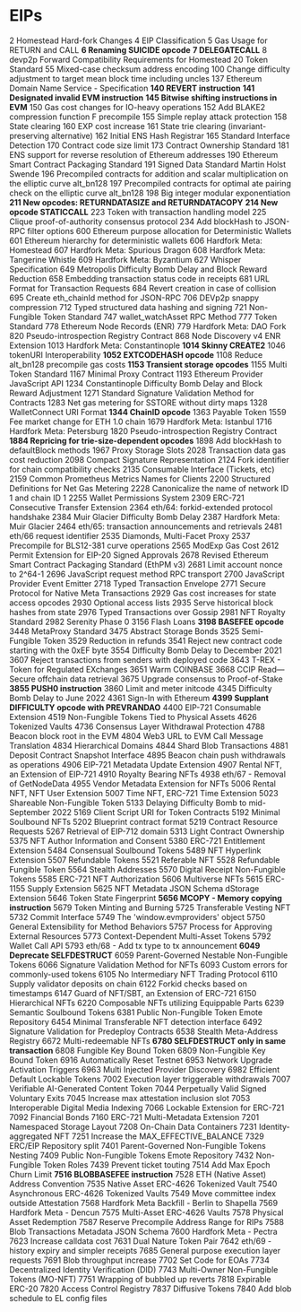 # EIPs

2 Homestead Hard-fork Changes
4 EIP Classification
5 Gas Usage for RETURN and CALL
**6 Renaming SUICIDE opcode**
**7 DELEGATECALL**
8 devp2p Forward Compatibility Requirements for Homestead
20 Token Standard
55 Mixed-case checksum address encoding
100 Change difficulty adjustment to target mean block time including uncles
137 Ethereum Domain Name Service - Specification
**140 REVERT instruction**
**141 Designated invalid EVM instruction**
**145 Bitwise shifting instructions in EVM**
150 Gas cost changes for IO-heavy operations
152 Add BLAKE2 compression function F precompile
155 Simple replay attack protection
158 State clearing
160 EXP cost increase
161 State trie clearing (invariant-preserving alternative)
162 Initial ENS Hash Registrar
165 Standard Interface Detection
170 Contract code size limit
173 Contract Ownership Standard
181 ENS support for reverse resolution of Ethereum addresses
190 Ethereum Smart Contract Packaging Standard
191 Signed Data Standard Martin Holst Swende
196 Precompiled contracts for addition and scalar multiplication on the elliptic curve alt_bn128
197 Precompiled contracts for optimal ate pairing check on the elliptic curve alt_bn128
198 Big integer modular exponentiation
**211 New opcodes: RETURNDATASIZE and RETURNDATACOPY**
**214 New opcode STATICCALL**
223 Token with transaction handling model
225 Clique proof-of-authority consensus protocol
234 Add blockHash to JSON-RPC filter options
600 Ethereum purpose allocation for Deterministic Wallets
601 Ethereum hierarchy for deterministic wallets
606 Hardfork Meta: Homestead
607 Hardfork Meta: Spurious Dragon
608 Hardfork Meta: Tangerine Whistle
609 Hardfork Meta: Byzantium
627 Whisper Specification
649 Metropolis Difficulty Bomb Delay and Block Reward Reduction
658 Embedding transaction status code in receipts
681 URL Format for Transaction Requests
684 Revert creation in case of collision
695 Create eth_chainId method for JSON-RPC
706 DEVp2p snappy compression
712 Typed structured data hashing and signing
721 Non-Fungible Token Standard
747 wallet_watchAsset RPC Method
777 Token Standard
778 Ethereum Node Records (ENR)
779 Hardfork Meta: DAO Fork
820 Pseudo-introspection Registry Contract
868 Node Discovery v4 ENR Extension
1013 Hardfork Meta: Constantinople
**1014 Skinny CREATE2**
1046 tokenURI Interoperability
**1052 EXTCODEHASH opcode**
1108 Reduce alt_bn128 precompile gas costs
**1153 Transient storage opcodes**
1155 Multi Token Standard
1167 Minimal Proxy Contract
1193 Ethereum Provider JavaScript API
1234 Constantinople Difficulty Bomb Delay and Block Reward Adjustment
1271 Standard Signature Validation Method for Contracts
1283 Net gas metering for SSTORE without dirty maps
1328 WalletConnect URI Format
**1344 ChainID opcode**
1363 Payable Token
1559 Fee market change for ETH 1.0 chain
1679 Hardfork Meta: Istanbul
1716 Hardfork Meta: Petersburg
1820 Pseudo-introspection Registry Contract
**1884 Repricing for trie-size-dependent opcodes**
1898 Add blockHash to defaultBlock methods
1967 Proxy Storage Slots
2028 Transaction data gas cost reduction
2098 Compact Signature Representation
2124 Fork identifier for chain compatibility checks
2135 Consumable Interface (Tickets, etc)
2159 Common Prometheus Metrics Names for Clients
2200 Structured Definitions for Net Gas Metering
2228 Canonicalize the name of network ID 1 and chain ID 1
2255 Wallet Permissions System
2309 ERC-721 Consecutive Transfer Extension
2364 eth/64: forkid-extended protocol handshake
2384 Muir Glacier Difficulty Bomb Delay
2387 Hardfork Meta: Muir Glacier
2464 eth/65: transaction announcements and retrievals
2481 eth/66 request identifier
2535 Diamonds, Multi-Facet Proxy
2537 Precompile for BLS12-381 curve operations
2565 ModExp Gas Cost
2612 Permit Extension for EIP-20 Signed Approvals
2678 Revised Ethereum Smart Contract Packaging Standard (EthPM v3)
2681 Limit account nonce to 2^64-1
2696 JavaScript request method RPC transport
2700 JavaScript Provider Event Emitter
2718 Typed Transaction Envelope
2771 Secure Protocol for Native Meta Transactions
2929 Gas cost increases for state access opcodes
2930 Optional access lists
2935 Serve historical block hashes from state
2976 Typed Transactions over Gossip
2981 NFT Royalty Standard
2982 Serenity Phase 0
3156 Flash Loans
**3198 BASEFEE opcode**
3448 MetaProxy Standard
3475 Abstract Storage Bonds
3525 Semi-Fungible Token
3529 Reduction in refunds
3541 Reject new contract code starting with the 0xEF byte
3554 Difficulty Bomb Delay to December 2021
3607 Reject transactions from senders with deployed code
3643 T-REX - Token for Regulated EXchanges
3651 Warm COINBASE
3668 CCIP Read—Secure offchain data retrieval
3675 Upgrade consensus to Proof-of-Stake
**3855 PUSH0 instruction**
3860 Limit and meter initcode
4345 Difficulty Bomb Delay to June 2022
4361 Sign-In with Ethereum
**4399 Supplant DIFFICULTY opcode with PREVRANDAO**
4400 EIP-721 Consumable Extension
4519 Non-Fungible Tokens Tied to Physical Assets
4626 Tokenized Vaults
4736 Consensus Layer Withdrawal Protection
4788 Beacon block root in the EVM
4804 Web3 URL to EVM Call Message Translation
4834 Hierarchical Domains
4844 Shard Blob Transactions
4881 Deposit Contract Snapshot Interface
4895 Beacon chain push withdrawals as operations
4906 EIP-721 Metadata Update Extension
4907 Rental NFT, an Extension of EIP-721
4910 Royalty Bearing NFTs
4938 eth/67 - Removal of GetNodeData
4955 Vendor Metadata Extension for NFTs
5006 Rental NFT, NFT User Extension
5007 Time NFT, ERC-721 Time Extension
5023 Shareable Non-Fungible Token
5133 Delaying Difficulty Bomb to mid-September 2022
5169 Client Script URI for Token Contracts
5192 Minimal Soulbound NFTs
5202 Blueprint contract format
5219 Contract Resource Requests
5267 Retrieval of EIP-712 domain
5313 Light Contract Ownership
5375 NFT Author Information and Consent
5380 ERC-721 Entitlement Extension
5484 Consensual Soulbound Tokens
5489 NFT Hyperlink Extension
5507 Refundable Tokens
5521 Referable NFT
5528 Refundable Fungible Token
5564 Stealth Addresses
5570 Digital Receipt Non-Fungible Tokens
5585 ERC-721 NFT Authorization
5606 Multiverse NFTs
5615 ERC-1155 Supply Extension
5625 NFT Metadata JSON Schema dStorage Extension
5646 Token State Fingerprint
**5656 MCOPY - Memory copying instruction**
5679 Token Minting and Burning
5725 Transferable Vesting NFT
5732 Commit Interface
5749 The 'window.evmproviders' object
5750 General Extensibility for Method Behaviors
5757 Process for Approving External Resources
5773 Context-Dependent Multi-Asset Tokens
5792 Wallet Call API
5793 eth/68 - Add tx type to tx announcement
**6049 Deprecate SELFDESTRUCT**
6059 Parent-Governed Nestable Non-Fungible Tokens
6066 Signature Validation Method for NFTs
6093 Custom errors for commonly-used tokens
6105 No Intermediary NFT Trading Protocol
6110 Supply validator deposits on chain
6122 Forkid checks based on timestamps
6147 Guard of NFT/SBT, an Extension of ERC-721
6150 Hierarchical NFTs
6220 Composable NFTs utilizing Equippable Parts
6239 Semantic Soulbound Tokens
6381 Public Non-Fungible Token Emote Repository
6454 Minimal Transferable NFT detection interface
6492 Signature Validation for Predeploy Contracts
6538 Stealth Meta-Address Registry
6672 Multi-redeemable NFTs
**6780 SELFDESTRUCT only in same transaction**
6808 Fungible Key Bound Token
6809 Non-Fungible Key Bound Token
6916 Automatically Reset Testnet
6953 Network Upgrade Activation Triggers
6963 Multi Injected Provider Discovery
6982 Efficient Default Lockable Tokens
7002 Execution layer triggerable withdrawals
7007 Verifiable AI-Generated Content Token
7044 Perpetually Valid Signed Voluntary Exits
7045 Increase max attestation inclusion slot
7053 Interoperable Digital Media Indexing
7066 Lockable Extension for ERC-721
7092 Financial Bonds
7160 ERC-721 Multi-Metadata Extension
7201 Namespaced Storage Layout
7208 On-Chain Data Containers
7231 Identity-aggregated NFT
7251 Increase the MAX_EFFECTIVE_BALANCE
7329 ERC/EIP Repository split
7401 Parent-Governed Non-Fungible Tokens Nesting
7409 Public Non-Fungible Tokens Emote Repository
7432 Non-Fungible Token Roles
7439 Prevent ticket touting
7514 Add Max Epoch Churn Limit
**7516 BLOBBASEFEE instruction**
7528 ETH (Native Asset) Address Convention
7535 Native Asset ERC-4626 Tokenized Vault
7540 Asynchronous ERC-4626 Tokenized Vaults
7549 Move committee index outside Attestation
7568 Hardfork Meta Backfill - Berlin to Shapella
7569 Hardfork Meta - Dencun
7575 Multi-Asset ERC-4626 Vaults
7578 Physical Asset Redemption
7587 Reserve Precompile Address Range for RIPs
7588 Blob Transactions Metadata JSON Schema
7600 Hardfork Meta - Pectra
7623 Increase calldata cost
7631 Dual Nature Token Pair
7642 eth/69 - history expiry and simpler receipts
7685 General purpose execution layer requests
7691 Blob throughput increase
7702 Set Code for EOAs
7734 Decentralized Identity Verification (DID)
7743 Multi-Owner Non-Fungible Tokens (MO-NFT)
7751 Wrapping of bubbled up reverts
7818 Expirable ERC-20
7820 Access Control Registry
7837 Diffusive Tokens
7840 Add blob schedule to EL config files
